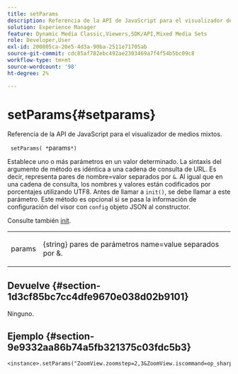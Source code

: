 ```yaml
---
title: setParams
description: Referencia de la API de JavaScript para el visualizador de medios mixtos.
solution: Experience Manager
feature: Dynamic Media Classic,Viewers,SDK/API,Mixed Media Sets
role: Developer,User
exl-id: 200805ca-20e5-4d3a-90ba-2511e71705ab
source-git-commit: cdc85af782ebc492ae2303469a7f4f54b5bc09c8
workflow-type: tm+mt
source-wordcount: '98'
ht-degree: 2%

---
```


# setParams{#setparams}

Referencia de la API de JavaScript para el visualizador de medios mixtos.

` setParams( *`params`*)`

Establece uno o más parámetros en un valor determinado. La sintaxis del argumento de método es idéntica a una cadena de consulta de URL. Es decir, representa pares de nombre=valor separados por `&`. Al igual que en una cadena de consulta, los nombres y valores están codificados por porcentajes utilizando UTF8. Antes de llamar a `init()`, se debe llamar a este parámetro. Este método es opcional si se pasa la información de configuración del visor con `config` objeto JSON al constructor.

Consulte también [init](../../../c-html5-s7-aem-asset-viewers/c-html5-mixedmedia-viewer-about/c-html5-mixedmedia-viewer-javascriptapiref/r-html5-mixedmedia-javascriptapiref-init.md#reference-bb4428c155e541b79797f96e17c068ae).

<table id="table_896DFF34A68A403DB93A6D597461A573"> 
 <tbody> 
  <tr> 
   <td colname="col1"> <p> <span class="codeph"> <span class="varname"> params</span> </span> </p> </td> 
   <td colname="col2"> <p> <span class="codeph"> {string}</span> pares de parámetros name=value separados por <span class="codeph"> &amp;</span>. </p> </td> 
  </tr> 
 </tbody> 
</table>

## Devuelve {#section-1d3cf85bc7cc4dfe9670e038d02b9101}

Ninguno.

## Ejemplo {#section-9e9332aa86b74a5fb321375c03fdc5b3}

```
<instance>.setParams("ZoomView.zoomstep=2,3&ZoomView.iscommand=op_sharpen%3d1")
```
